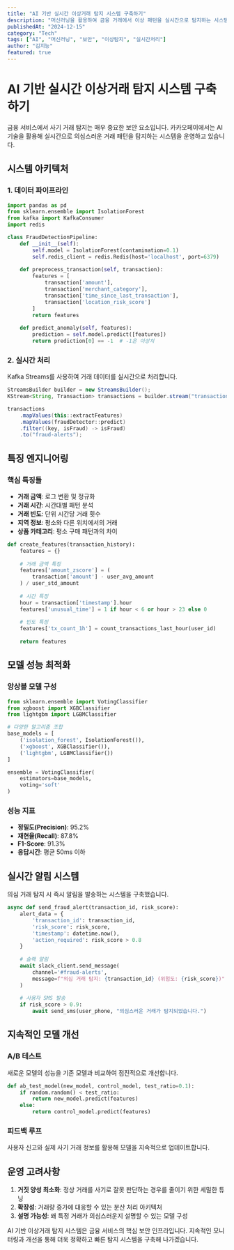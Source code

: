 ```yaml
---
title: "AI 기반 실시간 이상거래 탐지 시스템 구축하기"
description: "머신러닝을 활용하여 금융 거래에서 이상 패턴을 실시간으로 탐지하는 시스템을 구축하는 방법을 알아봅니다."
publishedAt: "2024-12-15"
category: "Tech"
tags: ["AI", "머신러닝", "보안", "이상탐지", "실시간처리"]
author: "김지능"
featured: true
---
```


# AI 기반 실시간 이상거래 탐지 시스템 구축하기

금융 서비스에서 사기 거래 탐지는 매우 중요한 보안 요소입니다. 카카오페이에서는 AI 기술을 활용해 실시간으로 의심스러운 거래 패턴을 탐지하는 시스템을 운영하고 있습니다.

## 시스템 아키텍처

### 1. 데이터 파이프라인
```python
import pandas as pd
from sklearn.ensemble import IsolationForest
from kafka import KafkaConsumer
import redis

class FraudDetectionPipeline:
    def __init__(self):
        self.model = IsolationForest(contamination=0.1)
        self.redis_client = redis.Redis(host='localhost', port=6379)
        
    def preprocess_transaction(self, transaction):
        features = [
            transaction['amount'],
            transaction['merchant_category'],
            transaction['time_since_last_transaction'],
            transaction['location_risk_score']
        ]
        return features
    
    def predict_anomaly(self, features):
        prediction = self.model.predict([features])
        return prediction[0] == -1  # -1은 이상치
```

### 2. 실시간 처리
Kafka Streams를 사용하여 거래 데이터를 실시간으로 처리합니다.

```java
StreamsBuilder builder = new StreamsBuilder();
KStream<String, Transaction> transactions = builder.stream("transactions");

transactions
    .mapValues(this::extractFeatures)
    .mapValues(fraudDetector::predict)
    .filter((key, isFraud) -> isFraud)
    .to("fraud-alerts");
```

## 특징 엔지니어링

### 핵심 특징들
- **거래 금액**: 로그 변환 및 정규화
- **거래 시간**: 시간대별 패턴 분석
- **거래 빈도**: 단위 시간당 거래 횟수
- **지역 정보**: 평소와 다른 위치에서의 거래
- **상품 카테고리**: 평소 구매 패턴과의 차이

```python
def create_features(transaction_history):
    features = {}
    
    # 거래 금액 특징
    features['amount_zscore'] = (
        transaction['amount'] - user_avg_amount
    ) / user_std_amount
    
    # 시간 특징
    hour = transaction['timestamp'].hour
    features['unusual_time'] = 1 if hour < 6 or hour > 23 else 0
    
    # 빈도 특징
    features['tx_count_1h'] = count_transactions_last_hour(user_id)
    
    return features
```

## 모델 성능 최적화

### 앙상블 모델 구성
```python
from sklearn.ensemble import VotingClassifier
from xgboost import XGBClassifier
from lightgbm import LGBMClassifier

# 다양한 알고리즘 조합
base_models = [
    ('isolation_forest', IsolationForest()),
    ('xgboost', XGBClassifier()),
    ('lightgbm', LGBMClassifier())
]

ensemble = VotingClassifier(
    estimators=base_models,
    voting='soft'
)
```

### 성능 지표
- **정밀도(Precision)**: 95.2%
- **재현율(Recall)**: 87.8%
- **F1-Score**: 91.3%
- **응답시간**: 평균 50ms 이하

## 실시간 알림 시스템

의심 거래 탐지 시 즉시 알림을 발송하는 시스템을 구축했습니다.

```python
async def send_fraud_alert(transaction_id, risk_score):
    alert_data = {
        'transaction_id': transaction_id,
        'risk_score': risk_score,
        'timestamp': datetime.now(),
        'action_required': risk_score > 0.8
    }
    
    # 슬랙 알림
    await slack_client.send_message(
        channel='#fraud-alerts',
        message=f"의심 거래 탐지: {transaction_id} (위험도: {risk_score})"
    )
    
    # 사용자 SMS 발송
    if risk_score > 0.9:
        await send_sms(user_phone, "의심스러운 거래가 탐지되었습니다.")
```

## 지속적인 모델 개선

### A/B 테스트
새로운 모델의 성능을 기존 모델과 비교하여 점진적으로 개선합니다.

```python
def ab_test_model(new_model, control_model, test_ratio=0.1):
    if random.random() < test_ratio:
        return new_model.predict(features)
    else:
        return control_model.predict(features)
```

### 피드백 루프
사용자 신고와 실제 사기 거래 정보를 활용해 모델을 지속적으로 업데이트합니다.

## 운영 고려사항

1. **거짓 양성 최소화**: 정상 거래를 사기로 잘못 판단하는 경우를 줄이기 위한 세밀한 튜닝
2. **확장성**: 거래량 증가에 대응할 수 있는 분산 처리 아키텍처
3. **설명 가능성**: 왜 특정 거래가 의심스러운지 설명할 수 있는 모델 구성

AI 기반 이상거래 탐지 시스템은 금융 서비스의 핵심 보안 인프라입니다. 지속적인 모니터링과 개선을 통해 더욱 정확하고 빠른 탐지 시스템을 구축해 나가겠습니다.